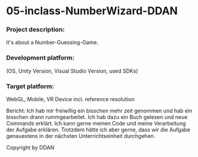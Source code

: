 # 05-inclass-NumberWizard-DDAN

### Project description: 
It's about a Number-Guessing-Game.

### Development platform: 
(OS, Unity Version, Visual Studio Version, used SDKs)

### Target platform: 
WebGL, Mobile, VR Device incl. reference resolution 


Bericht: Ich hab mir freiwillig ein bisschen mehr zeit genommen und hab ein bisschen drann rummgearbeitet. Ich hab dazu ein Buch gelesen und neue Commands erklärt.
	Ich kann gerne meinen Code und meine Verarbeitung der Aufgabe erklären.
	Trotzdem hätte ich aber gerne, dass wir die Aufgabe genauestens in der nächsten Unterrichtseinheit durchgehen.

Copyright by DDAN
